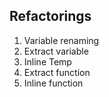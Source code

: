 ## Refactorings

1. Variable renaming
2. Extract variable
3. Inline Temp
4. Extract function
5. Inline function
